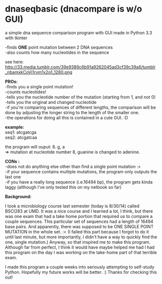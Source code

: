 dnaseqbasic (dnacompare is w/o GUI)
===========
a simple dna sequence comparison program with GUI made in Python 3.3 with tkinter    

-finds **ONE** point mutation between 2 DNA sequences  
-also counts how many nucleotides in the sequence 

see here: http://33.media.tumblr.com/39e9389c6b91a9262045ad3cf39c39a6/tumblr_nbamxkCoVi1rvm1x2o1_1280.png 

**PROs:**  
-finds you a single point mutation!  
-counts nucleotides!  
-tells you the nucleotide number of the mutation (starting from 1, and not 0)  
-tells you the original and changed nucleotide  
-if you're comparing sequences of different lengths, the comparison will be done by adjusting the longer string to the   length of the smaller one.  
-the operations for doing all this is contained in a cute GUI. :D  

**example:**  
seq1: atcgatcga  
seq2: atcgatcaa

the program will ouput: 8. g, a   
=> mutation at nucleotide number 8, guanine is changed to adenine.   

**CONs :**  
-does not do anything else other than find a single point mutation :<  
-if your sequence contains multiple mutations, the program only outputs the last one  
-if you have a really long sequence (i.e.16494 bp), the program gets kinda laggy (although I've only tested this on my   netbook so far)  

**Background:**  

   I took a microbiology course last semester (today is 8/30/14) called BSCI283 at UMD. It was a nice course and I learned a lot, I think, but there was one exam that had a take home portion that required us to compare a couple sequences. This particular set of sequences had a length of 16494 base pairs. And apparently, there was supposed to be ONE SINGLE POINT MUTATION in the whole set. :< (I failed this part because I forgot to do it until last minute, but more importantly, I didn't have a way to quickly find the one, single mutation.) Anyway, so that inspired me to make this program. Although far from perfect, I think it would have maybe helped me had I had this program on the day I was working on the take-home part of that terrible exam.  
    
I made this program a couple weeks into seriously attempting to self-study Python. Hopefully my future works will be better. :) Thanks for checking this out!
